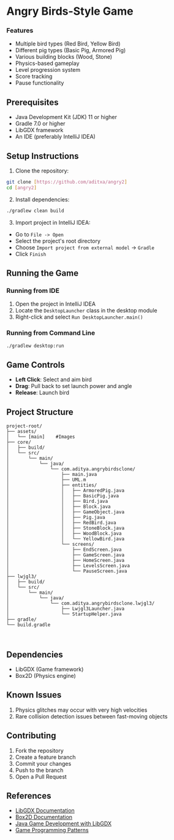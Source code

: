 # Angry Birds-Style Game

### Features
- Multiple bird types (Red Bird, Yellow Bird)
- Different pig types (Basic Pig, Armored Pig)
- Various building blocks (Wood, Stone)
- Physics-based gameplay
- Level progression system
- Score tracking
- Pause functionality

## Prerequisites

- Java Development Kit (JDK) 11 or higher
- Gradle 7.0 or higher
- LibGDX framework
- An IDE (preferably IntelliJ IDEA)

## Setup Instructions

1. Clone the repository:
```bash
git clone [https://github.com/aditxa/angry2]
cd [angry2]
```

2. Install dependencies:
```bash
./gradlew clean build
```

3. Import project in IntelliJ IDEA:
- Go to `File -> Open`
- Select the project's root directory
- Choose `Import project from external model` -> `Gradle`
- Click `Finish`

## Running the Game

### Running from IDE
1. Open the project in IntelliJ IDEA
2. Locate the `DesktopLauncher` class in the desktop module
3. Right-click and select `Run DesktopLauncher.main()`

### Running from Command Line
```bash
./gradlew desktop:run
```

## Game Controls

- **Left Click**: Select and aim bird
- **Drag**: Pull back to set launch power and angle
- **Release**: Launch bird


## Project Structure

```
project-root/
├── assets/
│   └── [main]    #Images
├── core/
│   ├── build/
│   └── src/
│       └── main/
│           └── java/
│               └── com.aditya.angrybirdsclone/
│                   ├── main.java
│                   ├── UML.m
│                   ├── entities/
│                   │   ├── ArmoredPig.java
│                   │   ├── BasicPig.java
│                   │   ├── Bird.java
│                   │   ├── Block.java
│                   │   ├── GameObject.java
│                   │   ├── Pig.java
│                   │   ├── RedBird.java
│                   │   ├── StoneBlock.java
│                   │   ├── WoodBlock.java
│                   │   └── YellowBird.java
│                   └── screens/
│                       ├── EndScreen.java
│                       ├── GameScreen.java
│                       ├── HomeScreen.java
│                       ├── LevelsScreen.java
│                       └── PauseScreen.java
├── lwjgl3/
│   ├── build/
│   └── src/
│       └── main/
│           └── java/
│               └── com.aditya.angrybirdsclone.lwjgl3/
│                   ├── Lwjgl3Launcher.java
│                   └── StartupHelper.java
├── gradle/
└── build.gradle



```

## Dependencies

- LibGDX (Game framework)
- Box2D (Physics engine)

##  Known Issues

1. Physics glitches may occur with very high velocities
2. Rare collision detection issues between fast-moving objects

##  Contributing

1. Fork the repository
2. Create a feature branch
3. Commit your changes
4. Push to the branch
5. Open a Pull Request

## References

- [LibGDX Documentation](https://libgdx.com/dev/)
- [Box2D Documentation](https://box2d.org/documentation/)
- [Java Game Development with LibGDX](https://www.packtpub.com/product/java-game-development-with-libgdx/9781782166047)
- [Game Programming Patterns](http://gameprogrammingpatterns.com/)
